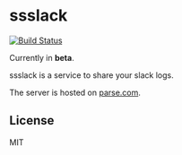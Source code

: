 # ssslack
[![Build Status](https://travis-ci.org/uiureo/ssslack.svg?branch=master)](https://travis-ci.org/uiureo/ssslack)

Currently in **beta**.

ssslack is a service to share your slack logs.

The server is hosted on [parse.com](https://parse.com/).

## License
MIT
